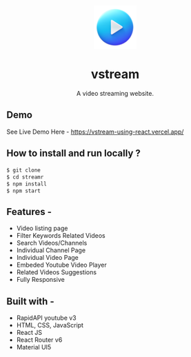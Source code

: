<div align="center">
  <img src="public/favicon.ico" height="100" width="100" alt="logo"/>
  
# vstream
  A video streaming website.
</div>

## **Demo**
See Live Demo Here - https://vstream-using-react.vercel.app/



## **How to install and run locally ?**

```
$ git clone
$ cd streamr
$ npm install
$ npm start
```

## **Features -**

- Video listing page
- Filter Keywords Related Videos
- Search Videos/Channels
- Individual Channel Page
- Individual Video Page
- Embeded Youtube Video Player
- Related Videos Suggestions
- Fully Responsive

## **Built with -**

- RapidAPI youtube v3
- HTML, CSS, JavaScript
- React JS
- React Router v6
- Material UI5
